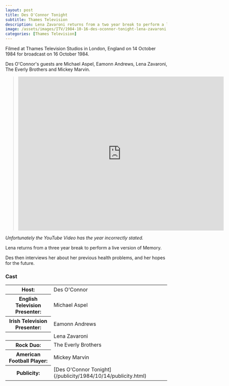 ```yaml
---
layout: post
title: Des O'Connor Tonight
subtitle: Thames Television
description: Lena Zavaroni returns from a two year break to perform a live version of Memory. Des then interviews her about her previous health problems and her hopes for the future.
image: /assets/images/ITV/1984-10-16-des-oconnor-tonight-lena-zavaroni.jpg
categories: [Thames Television]
---
```


Filmed at Thames Television Studios in London, England on 14 October 1984 for broadcast on 16 October 1984.

Des O'Connor's guests are Michael Aspel, Eamonn Andrews, Lena Zavaroni, The Everly Brothers and Mickey Marvin.

> <div class="responsive-video"><iframe width="640px" height="480px" src="https://www.youtube.com/embed/3kTJRbMrazY?rel=0&showinfo=1" frameborder="0" allowfullscreen=""></iframe></div>

<cite>Unfortunately the YouTube Video has the year incorrectly stated.</cite>

Lena returns from a three year break to perform a live version of Memory.

Des then interviews her about her previous health problems, and her hopes for the future.

### Cast
<table>
<tr><th>Host:</th><td>Des O'Connor</td></tr>
<tr><th>English Television Presenter:</th><td>Michael Aspel</td></tr>
<tr><th>Irish Television Presenter:</th><td>Eamonn Andrews</td></tr>
<tr><th></th><td>Lena Zavaroni</td></tr>
<tr><th>Rock Duo:</th><td>The Everly Brothers</td></tr>
<tr><th>American Football Player:</th><td>Mickey Marvin</td></tr>
<tr><th>Publicity:</th><td>[Des O'Connor Tonight](/publicity/1984/10/14/publicity.html)</td></tr>
</table>


